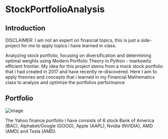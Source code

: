 # StockPortfolioAnalysis

## Introduction
DISCLAIMER: I am not an expert on financial topics, this is just a side-project for me to apply topics i have learned in class.

Analyzing stock portfolio, focusing on diversification and determining optimal weights using Modern Portfolio Theory in Python -  markowitz efficient frontier. 
My idea for this project stems from a mock stock portfolio that i had created in 2017 and have recently re-discovered. Here I aim to apply theories and concepts that i learned in my Financial Mathematics class to analyze and optimize the portfolios performance


## Portfolio 
![image](https://github.com/amboym/StockPortfolioAnalysis/assets/162647158/e5a7828a-b229-4484-9734-485188d03725)

The Yahoo finance portfolio i have consists of 6 stock Bank of America (BAC), Alphabet/Google (GOOG), Apple (AAPL), Nvidia (NVIDIA), AMD (AMD) and Tesla (AMD). 

